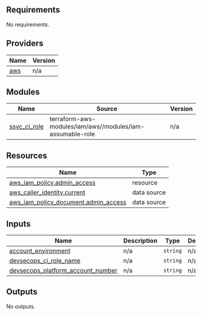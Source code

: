 <!-- BEGIN_TF_DOCS -->
## Requirements

No requirements.

## Providers

| Name | Version |
|------|---------|
| <a name="provider_aws"></a> [aws](#provider\_aws) | n/a |

## Modules

| Name | Source | Version |
|------|--------|---------|
| <a name="module_ssvc_ci_role"></a> [ssvc\_ci\_role](#module\_ssvc\_ci\_role) | terraform-aws-modules/iam/aws//modules/iam-assumable-role | n/a |

## Resources

| Name | Type |
|------|------|
| [aws_iam_policy.admin_access](https://registry.terraform.io/providers/hashicorp/aws/latest/docs/resources/iam_policy) | resource |
| [aws_caller_identity.current](https://registry.terraform.io/providers/hashicorp/aws/latest/docs/data-sources/caller_identity) | data source |
| [aws_iam_policy_document.admin_access](https://registry.terraform.io/providers/hashicorp/aws/latest/docs/data-sources/iam_policy_document) | data source |

## Inputs

| Name | Description | Type | Default | Required |
|------|-------------|------|---------|:--------:|
| <a name="input_account_environment"></a> [account\_environment](#input\_account\_environment) | n/a | `string` | n/a | yes |
| <a name="input_devsecops_ci_role_name"></a> [devsecops\_ci\_role\_name](#input\_devsecops\_ci\_role\_name) | n/a | `string` | n/a | yes |
| <a name="input_devsecops_platform_account_number"></a> [devsecops\_platform\_account\_number](#input\_devsecops\_platform\_account\_number) | n/a | `string` | n/a | yes |

## Outputs

No outputs.
<!-- END_TF_DOCS -->